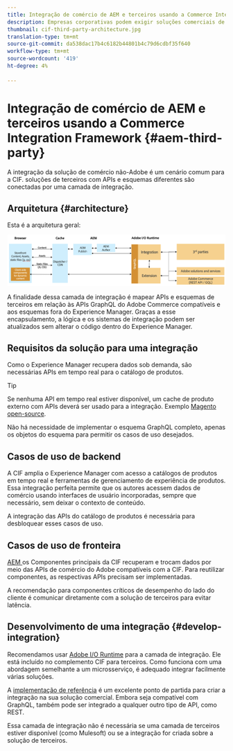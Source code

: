```yaml
---
title: Integração de comércio de AEM e terceiros usando a Commerce Integration Framework
description: Empresas corporativas podem exigir soluções comerciais de terceiros adicionais para potencializar sua loja. A Commerce Integration Framework (CIF) pode ser usada em tais cenários de integração para conectar uma solução comercial de terceiros à Adobe Experience Manager usando a I/O Runtime.
thumbnail: cif-third-party-architecture.jpg
translation-type: tm+mt
source-git-commit: da538dac17b4c6182b44801b4c79d6cdbf35f640
workflow-type: tm+mt
source-wordcount: '419'
ht-degree: 4%

---
```


# Integração de comércio de AEM e terceiros usando a Commerce Integration Framework {#aem-third-party}

A integração da solução de comércio não-Adobe é um cenário comum para a CIF. soluções de terceiros com APIs e esquemas diferentes são conectadas por uma camada de integração.

## Arquitetura {#architecture}

Esta é a arquitetura geral:

![Visão geral da arquitetura AEM que não seja Magento/de terceiros](../assets//AEM_nonMagento_Architecture.png)

A finalidade dessa camada de integração é mapear APIs e esquemas de terceiros em relação às APIs GraphQL do Adobe Commerce compatíveis e aos esquemas fora do Experience Manager. Graças a esse encapsulamento, a lógica e os sistemas de integração podem ser atualizados sem alterar o código dentro do Experience Manager.

## Requisitos da solução para uma integração

Como o Experience Manager recupera dados sob demanda, são necessárias APIs em tempo real para o catálogo de produtos.

>[!TIP]
>
>Se nenhuma API em tempo real estiver disponível, um cache de produto externo com APIs deverá ser usado para a integração. Exemplo [Magento open-source](https://magento.com/products/magento-open-source).

Não há necessidade de implementar o esquema GraphQL completo, apenas os objetos do esquema para permitir os casos de uso desejados.

## Casos de uso de backend

A CIF amplia o Experience Manager com acesso a catálogos de produtos em tempo real e ferramentas de gerenciamento de experiência de produtos. Essa integração perfeita permite que os autores acessem dados de comércio usando interfaces de usuário incorporadas, sempre que necessário, sem deixar o contexto de conteúdo.

A integração das APIs do catálogo de produtos é necessária para desbloquear esses casos de uso.

## Casos de uso de fronteira

[AEM ](https://github.com/adobe/aem-core-cif-components) os Componentes principais da CIF recuperam e trocam dados por meio das APIs de comércio do Adobe compatíveis com a CIF. Para reutilizar componentes, as respectivas APIs precisam ser implementadas.

A recomendação para componentes críticos de desempenho do lado do cliente é comunicar diretamente com a solução de terceiros para evitar latência.

## Desenvolvimento de uma integração {#develop-integration}

Recomendamos usar [Adobe I/O Runtime](https://www.adobe.io/apis/experienceplatform/runtime.html) para a camada de integração. Ele está incluído no complemento CIF para terceiros. Como funciona com uma abordagem semelhante a um microsserviço, é adequado integrar facilmente várias soluções.

A [implementação de referência](https://github.com/adobe/commerce-cif-graphql-integration-reference) é um excelente ponto de partida para criar a integração na sua solução comercial. Embora seja compatível com GraphQL, também pode ser integrado a qualquer outro tipo de API, como REST.

Essa camada de integração não é necessária se uma camada de terceiros estiver disponível (como Mulesoft) ou se a integração for criada sobre a solução de terceiros.
